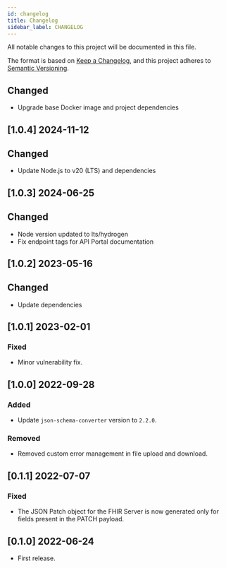 ```yaml
---
id: changelog
title: Changelog
sidebar_label: CHANGELOG
---
```


<!--
WARNING: this file was automatically generated by Mia-Platform Doc Aggregator.
DO NOT MODIFY IT BY HAND.
Instead, modify the source file and run the aggregator to regenerate this file.
-->

All notable changes to this project will be documented in this file.

The format is based on [Keep a Changelog](https://keepachangelog.com/en/1.0.0/),
and this project adheres to [Semantic Versioning](https://semver.org/spec/v2.0.0.html).

## Changed

- Upgrade base Docker image and project dependencies

## [1.0.4] 2024-11-12

## Changed

- Update Node.js to v20 (LTS) and dependencies

## [1.0.3] 2024-06-25

## Changed

- Node version updated to lts/hydrogen
- Fix endpoint tags for API Portal documentation

## [1.0.2] 2023-05-16

## Changed

- Update dependencies

## [1.0.1] 2023-02-01

### Fixed

- Minor vulnerability fix.

## [1.0.0] 2022-09-28

### Added

- Update `json-schema-converter` version to `2.2.0`.

### Removed

- Removed custom error management in file upload and download.

## [0.1.1] 2022-07-07

### Fixed

- The JSON Patch object for the FHIR Server is now generated only for fields present in the PATCH payload.

## [0.1.0] 2022-06-24

- First release.

